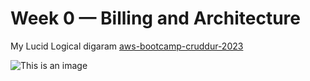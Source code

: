 # Week 0 — Billing and Architecture

My Lucid Logical digaram
[aws-bootcamp-cruddur-2023](https://lucid.app/lucidchart/eeeb230e-5dc6-46ee-bf94-d842a16cb763/view?page=0_0&invitationId=inv_e82e5918-e2b0-41bc-a7b6-c3f78f2ae765#)


![This is an image](https://C:/Users/Dell/Downloads/teachaws.net-%20Logical%20diagram.png)
